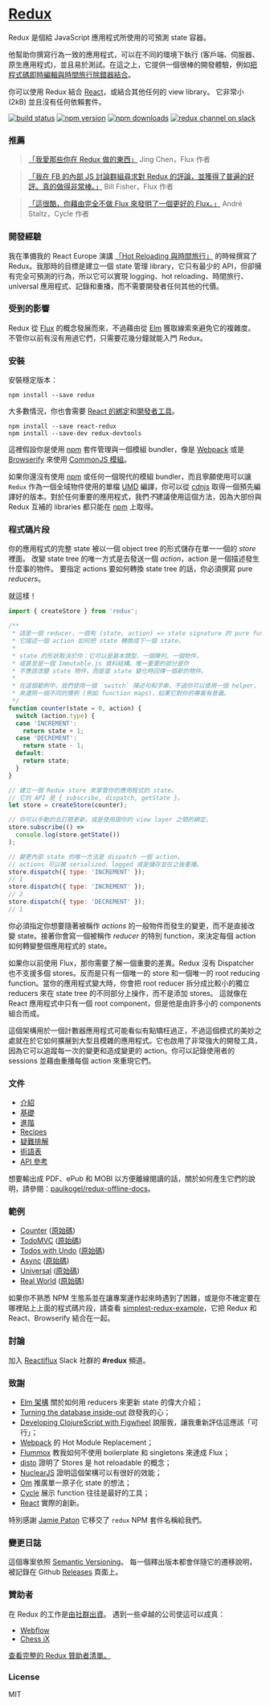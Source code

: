 # [Redux](http://rackt.github.io/redux)

Redux 是個給 JavaScript 應用程式所使用的可預測 state 容器。

他幫助你撰寫行為一致的應用程式，可以在不同的環境下執行 (客戶端、伺服器、原生應用程式)，並且易於測試。在這之上，它提供一個很棒的開發體驗，例如[把程式碼即時編輯與時間旅行除錯器結合](https://github.com/gaearon/redux-devtools)。

你可以使用 Redux 結合 [React](https://facebook.github.io/react/)，或結合其他任何的 view library。
它非常小 (2kB) 並且沒有任何依賴套件。

[![build status](https://img.shields.io/travis/rackt/redux/master.svg?style=flat-square)](https://travis-ci.org/rackt/redux)
[![npm version](https://img.shields.io/npm/v/redux.svg?style=flat-square)](https://www.npmjs.com/package/redux)
[![npm downloads](https://img.shields.io/npm/dm/redux.svg?style=flat-square)](https://www.npmjs.com/package/redux)
[![redux channel on slack](https://img.shields.io/badge/slack-redux@reactiflux-61DAFB.svg?style=flat-square)](http://www.reactiflux.com)


### 推薦

>[「我愛那些你在 Redux 做的東西」](https://twitter.com/jingc/status/616608251463909376)
>Jing Chen，Flux 作者

>[「我在 FB 的內部 JS 討論群組尋求對 Redux 的評論，並獲得了普遍的好評。真的做得非常棒。」](https://twitter.com/fisherwebdev/status/616286955693682688)
>Bill Fisher，Flux 作者

>[「這很酷，你藉由完全不做 Flux 來發明了一個更好的 Flux。」](https://twitter.com/andrestaltz/status/616271392930201604)
>André Staltz，Cycle 作者

### 開發經驗

我在準備我的 React Europe 演講 [「Hot Reloading 與時間旅行」](https://www.youtube.com/watch?v=xsSnOQynTHs) 的時候撰寫了 Redux。我那時的目標是建立一個 state 管理 library，它只有最少的 API，但卻擁有完全可預測的行為，所以它可以實現 logging、hot reloading、時間旅行、universal 應用程式、記錄和重播，而不需要開發者任何其他的代價。

### 受到的影響

Redux 從 [Flux](https://facebook.github.io/flux) 的概念發展而來，不過藉由從 [Elm](https://github.com/evancz/elm-architecture-tutorial/) 獲取線索來避免它的複雜度。
不管你以前有沒有用過它們，只需要花幾分鐘就能入門 Redux。

### 安裝

安裝穩定版本：

```
npm install --save redux
```

大多數情況，你也會需要 [React 的綁定](http://github.com/gaearon/react-redux)和[開發者工具](http://github.com/gaearon/redux-devtools)。

```
npm install --save react-redux
npm install --save-dev redux-devtools
```

這裡假設你是使用 [npm](http://npmjs.com/) 套件管理與一個模組 bundler，像是 [Webpack](http://webpack.github.io) 或是 [Browserify](http://browserify.org/) 來使用 [CommonJS 模組](http://webpack.github.io/docs/commonjs.html)。

如果你還沒有使用 [npm](http://npmjs.com/) 或任何一個現代的模組 bundler，而且寧願使用可以讓 `Redux` 作為一個全域物件使用的單檔 [UMD](https://github.com/umdjs/umd) 編譯，你可以從 [cdnjs](https://cdnjs.com/libraries/redux) 取得一個預先編譯好的版本。對於任何重要的應用程式，我們*不*建議使用這個方法，因為大部份與 Redux 互補的 libraries 都只能在 [npm](http://npmjs.com/) 上取得。

### 程式碼片段

你的應用程式的完整 state 被以一個 object tree 的形式儲存在單一一個的 *store* 裡面。
改變 state tree 的唯一方式是去發送一個 *action*，action 是一個描述發生什麼事的物件。
要指定 actions 要如何轉換 state tree 的話，你必須撰寫 pure *reducers*。

就這樣！

```js
import { createStore } from 'redux';

/**
 * 這是一個 reducer，一個有 (state, action) => state signature 的 pure function。
 * 它描述一個 action 如何把 state 轉換成下一個 state。
 *
 * state 的形狀取決於你：它可以是基本類型、一個陣列、一個物件，
 * 或甚至是一個 Immutable.js 資料結構。唯一重要的部分是你
 * 不應該改變 state 物件，而是當 state 變化時回傳一個新的物件。
 *
 * 在這個範例中，我們使用一個 `switch` 陳述句和字串，不過你可以使用一個 helper，
 * 來遵照一個不同的慣例 (例如 function maps)，如果它對你的專案有意義。
 */
function counter(state = 0, action) {
  switch (action.type) {
  case 'INCREMENT':
    return state + 1;
  case 'DECREMENT':
    return state - 1;
  default:
    return state;
  }
}

// 建立一個 Redux store 來掌管你的應用程式的 state。
// 它的 API 是 { subscribe, dispatch, getState }。
let store = createStore(counter);

// 你可以手動的去訂閱更新，或是使用跟你的 view layer 之間的綁定。
store.subscribe(() =>
  console.log(store.getState())
);

// 變更內部 state 的唯一方法是 dispatch 一個 action。
// actions 可以被 serialized、logged 或是儲存並在之後重播。
store.dispatch({ type: 'INCREMENT' });
// 1
store.dispatch({ type: 'INCREMENT' });
// 2
store.dispatch({ type: 'DECREMENT' });
// 1
```

你必須指定你想要隨著被稱作 *actions* 的一般物件而發生的變更，而不是直接改變 state。接著你會寫一個被稱作 *reducer* 的特別 function，來決定每個 action 如何轉變整個應用程式的 state。

如果你以前使用 Flux，那你需要了解一個重要的差異。Redux 沒有 Dispatcher 也不支援多個 stores。反而是只有一個唯一的 store 和一個唯一的 root reducing function。當你的應用程式變大時，你會把 root reducer 拆分成比較小的獨立 reducers 來在 state tree 的不同部分上操作，而不是添加 stores。 這就像在 React 應用程式中只有一個 root component，但是他是由許多小的 components 組合而成。

這個架構用於一個計數器應用程式可能看似有點矯枉過正，不過這個模式的美妙之處就在於它如何擴展到大型且模雜的應用程式。它也啟用了非常強大的開發工具，因為它可以追蹤每一次的變更和造成變更的 action。你可以記錄使用者的 sessions 並藉由重播每個 action 來重現它們。

### 文件

* [介紹](http://rackt.github.io/redux/docs/introduction/index.html)
* [基礎](http://rackt.github.io/redux/docs/basics/index.html)
* [進階](http://rackt.github.io/redux/docs/advanced/index.html)
* [Recipes](http://rackt.github.io/redux/docs/recipes/index.html)
* [疑難排解](http://rackt.github.io/redux/docs/Troubleshooting.html)
* [術語表](http://rackt.github.io/redux/docs/Glossary.html)
* [API 參考](http://rackt.github.io/redux/docs/api/index.html)

想要輸出成 PDF、ePub 和 MOBI 以方便離線閱讀的話，關於如何產生它們的說明，請參閱：[paulkogel/redux-offline-docs](https://github.com/paulkogel/redux-offline-docs)。

### 範例

* [Counter](http://rackt.github.io/redux/docs/introduction/Examples.html#counter) ([原始碼](https://github.com/rackt/redux/tree/master/examples/counter))
* [TodoMVC](http://rackt.github.io/redux/docs/introduction/Examples.html#todomvc) ([原始碼](https://github.com/rackt/redux/tree/master/examples/todomvc))
* [Todos with Undo](http://rackt.github.io/redux/docs/introduction/Examples.html#todos-with-undo) ([原始碼](https://github.com/rackt/redux/tree/master/examples/todos-with-undo))
* [Async](http://rackt.github.io/redux/docs/introduction/Examples.html#async) ([原始碼](https://github.com/rackt/redux/tree/master/examples/async))
* [Universal](http://rackt.github.io/redux/docs/introduction/Examples.html#universal) ([原始碼](https://github.com/rackt/redux/tree/master/examples/universal))
* [Real World](http://rackt.github.io/redux/docs/introduction/Examples.html#real-world) ([原始碼](https://github.com/rackt/redux/tree/master/examples/real-world))

如果你不熟悉 NPM 生態系並在讓專案運作起來時遇到了困難，或是你不確定要在哪裡貼上上面的程式碼片段，請查看 [simplest-redux-example](https://github.com/jackielii/simplest-redux-example)，它把 Redux 和 React、Browserify 結合在一起。

### 討論

加入 [Reactiflux](http://reactiflux.com) Slack 社群的 **#redux** 頻道。

### 致謝

* [Elm 架構](https://github.com/evancz/elm-architecture-tutorial) 關於如何用 reducers 來更新 state 的偉大介紹；
* [Turning the database inside-out](http://blog.confluent.io/2015/03/04/turning-the-database-inside-out-with-apache-samza/) 啟發我的心；
* [Developing ClojureScript with Figwheel](http://www.youtube.com/watch?v=j-kj2qwJa_E) 說服我，讓我重新評估這應該「可行」；
* [Webpack](https://github.com/webpack/docs/wiki/hot-module-replacement-with-webpack) 的 Hot Module Replacement；
* [Flummox](https://github.com/acdlite/flummox) 教我如何不使用 boilerplate 和 singletons 來達成 Flux；
* [disto](https://github.com/threepointone/disto) 證明了 Stores 是 hot reloadable 的概念；
* [NuclearJS](https://github.com/optimizely/nuclear-js) 證明這個架構可以有很好的效能；
* [Om](https://github.com/omcljs/om) 推廣單一原子化 state 的想法；
* [Cycle](https://github.com/staltz/cycle) 展示 function 往往是最好的工具；
* [React](https://github.com/facebook/react) 實際的創新。

特別感謝 [Jamie Paton](http://jdpaton.github.io) 它移交了 `redux` NPM 套件名稱給我們。

### 變更日誌

這個專案依照 [Semantic Versioning](http://semver.org/)。
每一個釋出版本都會伴隨它的遷移說明，被記錄在 Github [Releases](https://github.com/rackt/redux/releases) 頁面上。

### 贊助者

在 Redux 的工作是[由社群出資](https://www.patreon.com/reactdx)。
遇到一些卓越的公司使這可以成真：

* [Webflow](http://webflow.com/)
* [Chess iX](http://www.chess-ix.com/)

[查看完整的 Redux 贊助者清單。](PATRONS.md)

### License

MIT
